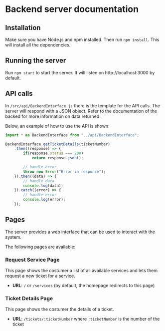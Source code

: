 # Backend server documentation

## Installation

Make sure you have Node.js and npm installed. Then run `npm install`. This will install all the dependencies.

## Running the server

Run `npm start` to start the server. It will listen on http://localhost:3000 by default.

## API calls

In `/src/api/BackendInterface.js` there is the template for the API calls. The server will respond with a JSON object. Refer to the documentation of the backed for more information on data returned.

Below, an example of how to use the API is shown:

```javascript
import * as BackendInterface from "../api/BackendInterface";

BackendInterface.getTicketDetails(ticketNumber)
    .then((response) => {
        if(response.status === 200)
            return response.json();

        // handle error
        throw new Error("Error in response");
    }).then((data) => {
        // handle data
        console.log(data);
    }).catch((error) => {
        // handle error
        console.log(error);
    });
```

## Pages

The server provides a web interface that can be used to interact with the system.

The following pages are available:

### Request Service Page

This page shows the costumer a list of all available services and lets them request a new ticket for a service.

- **URL**: `/` or `/services` (by default, the homepage redirects to this page)

### Ticket Details Page

This page shows the costumer the details of a ticket.

- **URL**: `/tickets/:ticketNumber` where `:ticketNumber` is the number of the ticket